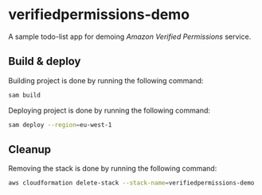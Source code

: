 # verifiedpermissions-demo

A sample todo-list app for demoing _Amazon Verified Permissions_ service.

## Build & deploy

Building project is done by running the following command:

```bash
sam build
```

Deploying project is done by running the following command:

```bash
sam deploy --region=eu-west-1
```

## Cleanup

Removing the stack is done by running the following command:

```bash
aws cloudformation delete-stack --stack-name=verifiedpermissions-demo
```
